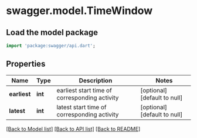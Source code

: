# swagger.model.TimeWindow

## Load the model package
```dart
import 'package:swagger/api.dart';
```

## Properties
Name | Type | Description | Notes
------------ | ------------- | ------------- | -------------
**earliest** | **int** | earliest start time of corresponding activity | [optional] [default to null]
**latest** | **int** | latest start time of corresponding activity | [optional] [default to null]

[[Back to Model list]](../README.md#documentation-for-models) [[Back to API list]](../README.md#documentation-for-api-endpoints) [[Back to README]](../README.md)


